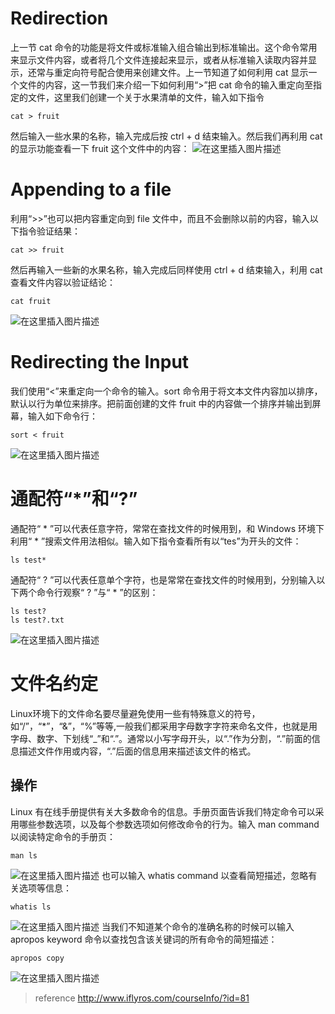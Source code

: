 # Redirection
上一节 cat 命令的功能是将文件或标准输入组合输出到标准输出。这个命令常用来显示文件内容，或者将几个文件连接起来显示，或者从标准输入读取内容并显示，还常与重定向符号配合使用来创建文件。上一节知道了如何利用 cat 显示一个文件的内容，这一节我们来介绍一下如何利用“>”把 cat 命令的输入重定向至指定的文件，这里我们创建一个关于水果清单的文件，输入如下指令
```
cat > fruit
```
然后输入一些水果的名称，输入完成后按 ctrl + d 结束输入。然后我们再利用 cat 的显示功能查看一下 fruit 这个文件中的内容：
![在这里插入图片描述](https://img-blog.csdnimg.cn/c6a221fee8e84891935156b750deaca5.png)
# Appending to a file
利用“>>”也可以把内容重定向到 file 文件中，而且不会删除以前的内容，输入以下指令验证结果：
```
cat >> fruit
```
然后再输入一些新的水果名称，输入完成后同样使用 ctrl + d 结束输入，利用 cat 查看文件内容以验证结论：
```
cat fruit
```
![在这里插入图片描述](https://img-blog.csdnimg.cn/ca83af986cbb4824a3dfc98fe20b75a8.png)
# Redirecting the Input
我们使用“<”来重定向一个命令的输入。sort 命令用于将文本文件内容加以排序，默认以行为单位来排序。把前面创建的文件 fruit 中的内容做一个排序并输出到屏幕，输入如下命令行：
```
sort < fruit
```
![在这里插入图片描述](https://img-blog.csdnimg.cn/25d819d7d46a4077a7b91e2d5cad481a.png)
# 通配符“*”和“?”
通配符“ * ”可以代表任意字符，常常在查找文件的时候用到，和 Windows 环境下利用“ * ”搜索文件用法相似。输入如下指令查看所有以“tes”为开头的文件：
```
ls test*
```
通配符“ ? ”可以代表任意单个字符，也是常常在查找文件的时候用到，分别输入以下两个命令行观察“ ? ”与“ * ”的区别：
```
ls test?
ls test?.txt
```
![在这里插入图片描述](https://img-blog.csdnimg.cn/ccee673198164a23b24b7775471ff5fc.png)
# 文件名约定
Linux环境下的文件命名要尽量避免使用一些有特殊意义的符号，如“/”，“*”，“&”，“%”等等,一般我们都采用字母数字字符来命名文件，也就是用字母、数字、下划线“_”和“.”。通常以小写字母开头，以“.”作为分割，“.”前面的信息描述文件作用或内容，“.”后面的信息用来描述该文件的格式。
## 操作
Linux 有在线手册提供有关大多数命令的信息。手册页面告诉我们特定命令可以采用哪些参数选项，以及每个参数选项如何修改命令的行为。输入 man command 以阅读特定命令的手册页：
```
man ls
```
![在这里插入图片描述](https://img-blog.csdnimg.cn/59dc96a177ba4f2ab3f070ab8c4147a8.png)
也可以输入 whatis command 以查看简短描述，忽略有关选项等信息：
```
whatis ls
```
![在这里插入图片描述](https://img-blog.csdnimg.cn/9524e124b9ce43248727408a1cf1e461.png)
当我们不知道某个命令的准确名称的时候可以输入 apropos keyword 命令以查找包含该关键词的所有命令的简短描述：
```
apropos copy
```
![在这里插入图片描述](https://img-blog.csdnimg.cn/3ee10d2135144da09b834c6cf4d99069.png)
> reference http://www.iflyros.com/courseInfo/?id=81
